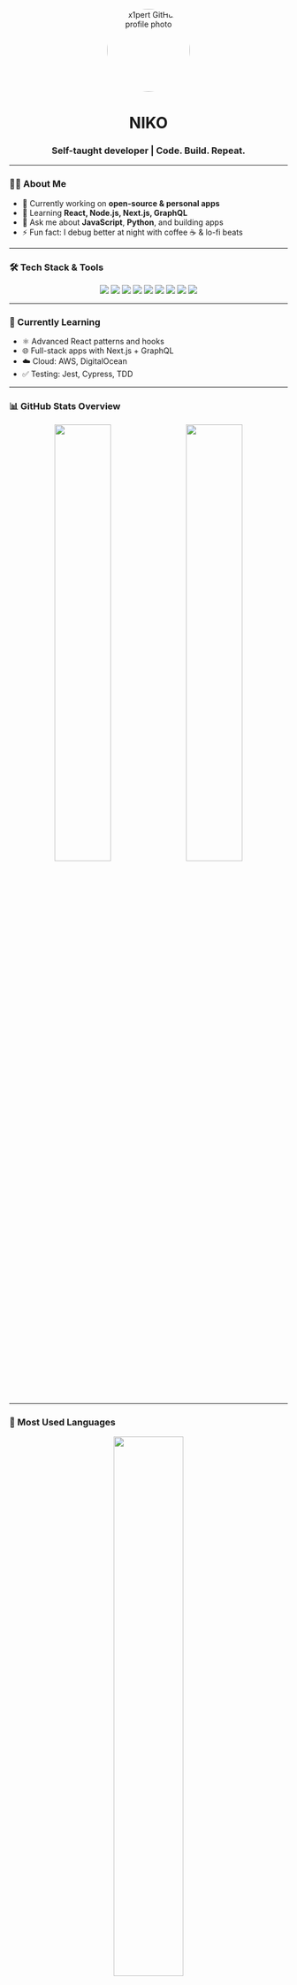 <!-- Profile Picture -->
<p align="center">
  <img src="https://github.com/x1pert.png" alt="x1pert GitHub profile photo" width="150" height="150" style="border-radius: 50%;" />
</p>

<h1 align="center"> NIKO</h1>
<h3 align="center">Self-taught developer | Code. Build. Repeat.</h3>

---

### 👨‍💻 About Me

- 🔭 Currently working on **open-source & personal apps**
- 🌱 Learning **React, Node.js, Next.js, GraphQL**
- 💬 Ask me about **JavaScript**, **Python**, and building apps
- ⚡ Fun fact: I debug better at night with coffee ☕ & lo-fi beats

---

### 🛠️ Tech Stack & Tools

<p align="center">
  <img src="https://img.shields.io/badge/JavaScript-F7DF1E?logo=javascript&logoColor=black&style=for-the-badge" />
  <img src="https://img.shields.io/badge/TypeScript-3178C6?logo=typescript&logoColor=white&style=for-the-badge" />
  <img src="https://img.shields.io/badge/React-61DAFB?logo=react&logoColor=black&style=for-the-badge" />
  <img src="https://img.shields.io/badge/Next.js-000000?logo=nextdotjs&logoColor=white&style=for-the-badge" />
  <img src="https://img.shields.io/badge/Node.js-339933?logo=nodedotjs&logoColor=white&style=for-the-badge" />
  <img src="https://img.shields.io/badge/Express.js-000000?logo=express&logoColor=white&style=for-the-badge" />
  <img src="https://img.shields.io/badge/Python-3776AB?logo=python&logoColor=white&style=for-the-badge" />
  <img src="https://img.shields.io/badge/Docker-2496ED?logo=docker&logoColor=white&style=for-the-badge" />
  <img src="https://img.shields.io/badge/Git-F05032?logo=git&logoColor=white&style=for-the-badge" />
</p>

---

### 🌱 Currently Learning

- ⚛️ Advanced React patterns and hooks  
- 🌐 Full-stack apps with Next.js + GraphQL  
- ☁️ Cloud: AWS, DigitalOcean  
- ✅ Testing: Jest, Cypress, TDD

---

### 📊 GitHub Stats Overview

<p align="center">
  <img src="https://github-readme-stats.vercel.app/api?username=x1pert&show_icons=true&theme=tokyonight&hide_border=true&bg_color=0d1117" width="45%" />
  &nbsp;
  <img src="https://github-readme-streak-stats.herokuapp.com?user=x1pert&theme=tokyonight&hide_border=true&date_format=M%20j%5B%2C%20Y%5D" width="45%" />
</p>

---

### 🧠 Most Used Languages

<p align="center">
  <img src="https://github-readme-stats.vercel.app/api/top-langs/?username=x1pert&layout=compact&theme=radical&hide_border=true" width="50%" />
</p>

---

### 📈 Contribution Activity (Heatmap)

<p align="center">
  <img src="https://github-readme-activity-graph.vercel.app/graph?username=x1pert&theme=react-dark&area=true&hide_border=true" />
</p>

---

### 🏆 GitHub Trophies

<p align="center">
  <img src="https://github-profile-trophy.vercel.app/?username=x1pert&theme=gruvbox&no-frame=true&row=1&column=7" />
</p>

---

### ⚡ Fun Dev Quotes

> 💬 "Code is like humor. When you have to explain it, it’s bad." — Cory House  
> 💡 "First, solve the problem. Then, write the code." — John Johnson  
> 🧠 "Simplicity is the soul of efficiency." — Austin Freeman

---

### 🔥 Profile Views

<p align="center">
  <img src="https://img.shields.io/badge/Profile_Views-1%2C000%2C000%2B-blueviolet?style=for-the-badge&logo=github" />
</p>
